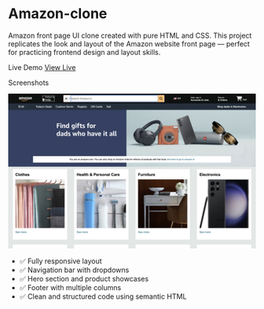 # Amazon-clone
Amazon front page UI clone created with pure HTML and CSS.
This project replicates the look and layout of the Amazon website front page — perfect for practicing frontend design and layout skills.



Live Demo
[View Live](https://your-github-username.github.io/amazon-clone/)  


Screenshots

![Amazon Clone Screenshot](./components/screenshot_1.png)  


- ✅ Fully responsive layout
- ✅ Navigation bar with dropdowns
- ✅ Hero section and product showcases
- ✅ Footer with multiple columns
- ✅ Clean and structured code using semantic HTML

